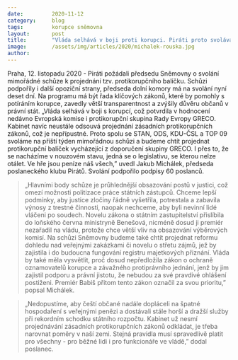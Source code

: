 ```yaml
---
date:         2020-11-12
category:     blog
tags:         korupce sněmovna
layout:       post
title:        "Vláda selhává v boji proti korupci. Piráti proto svolávají mimořádnou schůzi Sněmovny k protikorupčním zákonům"
image:        /assets/img/articles/2020/michalek-rouska.jpg
author:       
---
```


Praha, 12. listopadu 2020 - Piráti požádali předsedu Sněmovny o svolání mimořádné schůze k projednání tzv. protikorupčního balíčku. Schůzi podpořily i další opoziční strany, předseda dolní komory má na svolání nyní deset dní. Na programu má být řada klíčových zákonů, které by pomohly s potíráním korupce, zavedly větší transparentnost a zvýšily důvěru občanů v právní stát. „Vláda selhává v boji s korupcí, což potvrdila v hodnocení nedávno Evropská komise i protikorupční skupina Rady Evropy GRECO. Kabinet navíc neustále odsouvá projednání zásadních protikorupčních zákonů, což je nepřípustné. Proto spolu se STAN, ODS, KDU-ČSL a TOP 09 svoláme na příští týden mimořádnou schůzi a budeme chtít projednat protikorupční balíček vycházející z doporučení skupiny GRECO. I přes to, že se nacházíme v nouzovém stavu, jedná se o legislativu, se kterou nelze otálet. Ve hře jsou peníze náš všech,” uvedl Jakub Michálek, předseda poslaneckého klubu Pirátů. Svolání podpořilo podpisy 60 poslanců.


> „Hlavními body schůze je průhlednější obsazování postů v justici, což omezí možnosti politizace práce státních zástupců. Chceme lepší podmínky, aby justice zločiny řádně vyšetřila, potrestala a zabavila výnosy z trestné činnosti, naopak nechceme, aby byli nevinní lidé vláčeni po soudech. Novelu zákona o státním zastupitelství přislíbila do loňského června ministryně Benešová, nicméně dosud ji premiér nezařadil na vládu, protože chce větší vliv na obsazování výběrových komisí. Na schůzi Sněmovny budeme také chtít projednat reformu dohledu nad veřejnými zakázkami či novelu o střetu zájmů, jež by zajistila i do budoucna fungování registru majetkových přiznání. Vláda by také měla vysvětlit, proč dosud nepředložila zákon o ochraně oznamovatelů korupce a závažného protiprávního jednání, jenž by jim zajistil podporu a právní jistotu, že nebudou za své pravdivé ohlášení postiženi. Premiér Babiš přitom tento zákon označil za svou prioritu,” popsal Michálek. 

> „Nedopustíme, aby čeští občané nadále dopláceli na špatné hospodaření s veřejnými penězi a dostávali stále horší a dražší služby při rekordním schodku státního rozpočtu. Kabinet už nesmí projednávání zásadních protikorupčních zákonů odkládat, je třeba narovnat poměry v naší zemi. Stejná pravidla musí spravedlivě platit pro všechny - pro běžné lidi i pro funkcionáře ve vládě,” dodal poslanec.

